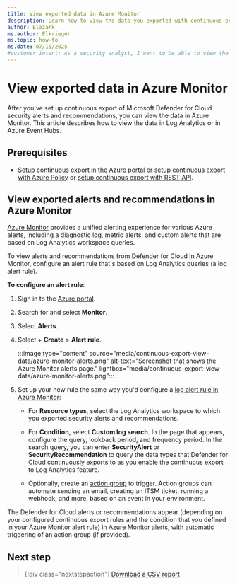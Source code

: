 ```yaml
---
title: View exported data in Azure Monitor
description: Learn how to view the data you exported with continuous export in Azure Monitor and analyze it effectively.
author: Elazark
ms.author: Elkrieger
ms.topic: how-to
ms.date: 07/15/2025
#customer intent: As a security analyst, I want to be able to view the exported data in Azure Monitor so that I can analyze and respond to security alerts and recommendations effectively.
---
```


# View exported data in Azure Monitor

After you've set up continuous export of Microsoft Defender for Cloud security alerts and recommendations, you can view the data in Azure Monitor. This article describes how to view the data in Log Analytics or in Azure Event Hubs.

## Prerequisites

- [Setup continuous export in the Azure portal](continuous-export.md) or [setup continuous export with Azure Policy](continuous-export-azure-policy.md) or [setup continuous export with REST API](continuous-export-rest-api.md).

## View exported alerts and recommendations in Azure Monitor

[Azure Monitor](/azure/azure-monitor/alerts/alerts-overview) provides a unified alerting experience for various Azure alerts, including a diagnostic log, metric alerts, and custom alerts that are based on Log Analytics workspace queries.

To view alerts and recommendations from Defender for Cloud in Azure Monitor, configure an alert rule that's based on Log Analytics queries (a log alert rule).

**To configure an alert rule**:

1. Sign in to the [Azure portal](https://portal.azure.com/).

1. Search for and select **Monitor**.

1. Select **Alerts**.

1. Select + **Create** > **Alert rule**.

    :::image type="content" source="media/continuous-export-view-data/azure-monitor-alerts.png" alt-text="Screenshot that shows the Azure Monitor alerts page." lightbox="media/continuous-export-view-data/azure-monitor-alerts.png":::

1. Set up your new rule the same way you'd configure a [log alert rule in Azure Monitor](/azure/azure-monitor/alerts/alerts-unified-log):

    - For **Resource types**, select the Log Analytics workspace to which you exported security alerts and recommendations.

    - For **Condition**, select **Custom log search**. In the page that appears, configure the query, lookback period, and frequency period. In the search query, you can enter **SecurityAlert** or **SecurityRecommendation** to query the data types that Defender for Cloud continuously exports to as you enable the continuous export to Log Analytics feature.

    - Optionally, create an [action group](/azure/azure-monitor/alerts/action-groups) to trigger. Action groups can automate sending an email, creating an ITSM ticket, running a webhook, and more, based on an event in your environment.

The Defender for Cloud alerts or recommendations appear (depending on your configured continuous export rules and the condition that you defined in your Azure Monitor alert rule) in Azure Monitor alerts, with automatic triggering of an action group (if provided).

## Next step

> [!div class="nextstepaction"]
> [Download a CSV report](export-alerts-to-csv.md)
